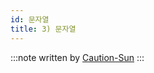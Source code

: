```yaml
---
id: 문자열
title: 3) 문자열
---
```


:::note
written by [Caution-Sun](https://github.com/Caution-Sun)
:::
